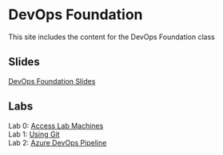 # DevOps Foundation

This site includes the content for the DevOps Foundation class


## Slides
[DevOps Foundation Slides](slides/DevOps-Foundation.pdf)  

## Labs
Lab 0: [Access Lab Machines](labs/lab-info.md)   
Lab 1: [Using Git](labs/git_history/)  
Lab 2: [Azure DevOps Pipeline](labs/azure-devops-pipeline)  

